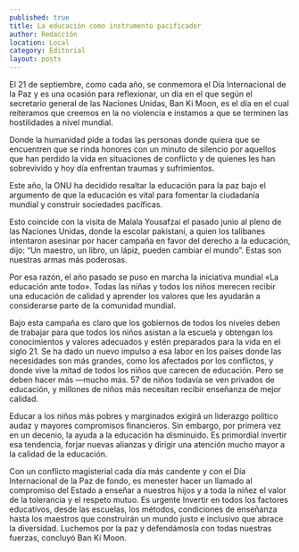 ```yaml
---
published: true
title: La educación como instrumento pacificador
author: Redacción
location: Local
category: Editorial
layout: posts
---
```


El 21 de septiembre, como cada año, se conmemora el Día Internacional de la Paz y es una ocasión para reflexionar, un día en el que según el secretario general de las Naciones Unidas, Ban Ki Moon, es el día en el cual reiteramos que creemos en la no violencia e instamos a que se terminen las hostilidades a nivel mundial. 

Donde la humanidad pide a todas las personas donde quiera que se encuentren que se rinda honores con un minuto de silencio por aquellos que han perdido la vida en situaciones de conflicto y de quienes les han sobrevivido y hoy día enfrentan traumas y sufrimientos.

Este año, la ONU ha decidido resaltar la educación para la paz bajo el argumento de que la educación es vital para fomentar la ciudadanía mundial y construir sociedades pacíficas.

Esto coincide con la visita de Malala Yousafzai el pasado junio al pleno de las Naciones Unidas, donde la escolar pakistaní, a quien los talibanes intentaron asesinar por hacer campaña en favor del derecho a la educación, dijo: “Un maestro, un libro, un lápiz, pueden cambiar el mundo”. Estas son nuestras armas más poderosas.

Por esa razón, el año pasado se puso en marcha la iniciativa mundial «La educación ante todo». Todas las niñas y todos los niños merecen recibir una educación de calidad y aprender los valores que les ayudarán a considerarse parte de la comunidad mundial.

Bajo esta campaña es claro que los gobiernos de todos los niveles deben de trabajar para que todos los niños asistan a la escuela y obtengan los conocimientos y valores adecuados y estén preparados para la vida en el siglo 21. Se ha dado un nuevo impulso a esa labor en los países donde las necesidades son más grandes, como los afectados por los conflictos, y donde vive la mitad de todos los niños que carecen de educación. Pero se deben hacer más —mucho más. 57 de niños todavía se ven privados de educación, y millones de niños más necesitan recibir enseñanza de mejor calidad.

Educar a los niños más pobres y marginados exigirá un liderazgo político audaz y mayores compromisos financieros. Sin embargo, por primera vez en un decenio, la ayuda a la educación ha disminuido. Es primordial invertir esa tendencia, forjar nuevas alianzas y dirigir una atención mucho mayor a la calidad de la educación.

Con un conflicto magisterial cada día más candente y con el Día Internacional de la Paz de fondo, es menester hacer un llamado al compromiso del Estado a enseñar a nuestros hijos y a toda la niñez el valor de la tolerancia y el respeto mutuo. Es urgente Invertir en todos los factores educativos, desde las escuelas, los métodos, condiciones de enseñanza hasta los maestros que construirán un mundo justo e inclusivo que abrace la diversidad. Luchemos por la paz y defendámosla con todas nuestras fuerzas, concluyó Ban Ki Moon.
